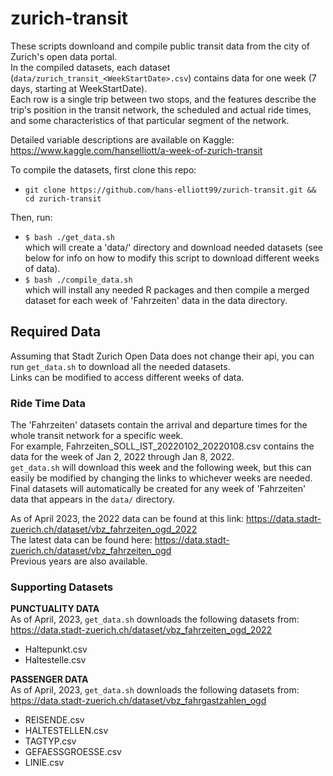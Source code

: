 # zurich-transit
These scripts downloand and compile public transit data from the city of Zurich's open data portal.  
In the compiled datasets, each dataset (`data/zurich_transit_<WeekStartDate>.csv`) contains data for one week (7 days, starting at WeekStartDate).  
Each row is a single trip between two stops, and the features describe the trip's position in the transit network, the scheduled and actual ride times, and some characteristics of that particular segment of the network.  

Detailed variable descriptions are available on Kaggle: https://www.kaggle.com/hanselliott/a-week-of-zurich-transit  


To compile the datasets, first clone this repo:  
- `git clone https://github.com/hans-elliott99/zurich-transit.git && cd zurich-transit`

Then, run:  
- `$ bash ./get_data.sh`  
which will create a 'data/' directory and download needed datasets (see below for info on how to modify this script to download different weeks of data).  
- `$ bash ./compile_data.sh`  
which will install any needed R packages and then compile a merged dataset for each week of 'Fahrzeiten' data in the data directory.  

## Required Data
Assuming that Stadt Zurich Open Data does not change their api, you can run `get_data.sh` to download all the needed datasets.   
Links can be modified to access different weeks of data.   

### Ride Time Data
The 'Fahrzeiten' datasets contain the arrival and departure times for the whole transit network for a specific week.  
For example, Fahrzeiten_SOLL_IST_20220102_20220108.csv contains the data for the week of Jan 2, 2022 through Jan 8, 2022.  
`get_data.sh` will download this week and the following week, but this can easily be modified by changing the links to whichever weeks are needed. Final datasets will automatically be created for any week of 'Fahrzeiten' data that appears in the `data/` directory.  

As of April 2023, the 2022 data can be found at this link: https://data.stadt-zuerich.ch/dataset/vbz_fahrzeiten_ogd_2022  
The latest data can be found here: https://data.stadt-zuerich.ch/dataset/vbz_fahrzeiten_ogd  
Previous years are also available.  

### Supporting Datasets
**PUNCTUALITY DATA**  
As of April, 2023, `get_data.sh` downloads the following datasets from: https://data.stadt-zuerich.ch/dataset/vbz_fahrzeiten_ogd_2022
- Haltepunkt.csv
- Haltestelle.csv

**PASSENGER DATA**  
As of April, 2023, `get_data.sh` downloads the following datasets from: https://data.stadt-zuerich.ch/dataset/vbz_fahrgastzahlen_ogd
- REISENDE.csv  
- HALTESTELLEN.csv  
- TAGTYP.csv  
- GEFAESSGROESSE.csv  
- LINIE.csv  
